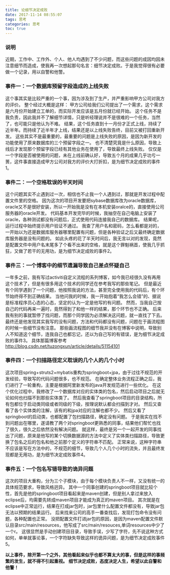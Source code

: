 ```yaml
---
title: 论细节决定成败
date: 2017-11-14 08:55:07
tags: 思考
categories: 思考
toc: true
---
```

### 说明
近期，工作中、工作外、个人、他人均遇到了不少问题，而这些问题的成因均因未注意细节而造成，使我再一次想起那句名言：细节决定成败。于是我觉得很有必要做一个记录，用以自警和他警。
<!--more-->
### 事件一：一个数据库预留字段造成的上线失败
这个事其实是比较严重的一个事，因为涉及到了生产，并严重影响甲方公司对我方的评价。
整个经过大概是这样：
甲方公司给我们公司提出了一个需求，这个需求是六月份开始建立工单的，而实际开发应该是五月份就已经开始。
这个任务不是我负责，因此我并不了解细节详情，只是听经理说并不是很难的一个任务，当然了，也可能只是他认为不难。
结果，这个任务直到十一月份才正式上线，持续了近半年。而持续了近半年才上线，结果还是以上线失败告终，目前又被打回重新开发。
这些其实不是最重要的，最重要的问题是上线失败的原因，是因为新开发的功能使用了原来数据库的三个预留字段之一。
也不清楚究竟是什么原因，导致上线后才发现那个预留字段已经有其他业务在使用了，导致最终上线失败。
仅仅是一个字段是否被使用的问题，未在上线前确认好，导致五个月的成果几乎功亏一篑，这件事直接造成甲方公司对我方的评价大打折扣，是为细节决定成败的事件1。

### 事件二：一个空格耽误的半天时间
这个问题其实不止遇到过一次，相信也不止我一个人遇到过，那就是开发过程中配置文件里的空格。
因为这次的项目开发要把sybase数据库改为oracle数据库，oracle又不是很好安装，所以一开始我是没有在本机安装oralce的，直接使用公司服务器的oracle开发。
代码基本开发完毕的时候，我抽空在自己电脑上安装了oracle，各种测试都没有问题后，正式使用代码连接我自己的数据库。
结果呢，运行过程中始终提示用户验证不通过。
我查了用户名和密码，怎么看都是对的，一开始以为还是数据库服务器哪里配置有问题，但是各种验证之后又最终确定数据库服务器是没有问题的。
如此头疼的花了半天时间后，我无言以对的发现，竟然是配置文件中用户名末尾多了个看不出来的空格，就是这个罪魁祸首，使我几乎抓狂，又做了若干的无用功，是为细节决定成败的事件2。

### 事件三：一个博客中的细节遗漏导致自己差点怀疑自己
一年多之前，我有写过activiti自定义流程的系列博客，如今我已经很久没有再用这个技术了，但是有很多用这个技术的同学还在参考我写的那些笔记。
但是最近有个同学遇到了一个问题，他按照我说的方法，甚至完全使用我的代码后，有个环节始终得不到正确结果。
当他问我的时候，我一开始抱着“我怎么会错”的、据说是标准程序员心态的心态，坚定的认为一定是他写的有问题。
然而，当我自己按自己的代码再来一遍时，竟然得到了和他一样的结果，那个环节也不正确。
后来我有别的事就暂停了找问题，而那个同学因为必须解决这问题，就一直找了下去。
最终还是他发现其实我写的没有问题，方法和代码都没有问题，问题在于画流程图的时候一些细节没有注意。
那些画流程图的细节我并没有在博客中说明，导致别人不知道这个细节，连我自己也都忘记，还以为自己写的有错误，是为细节决定成败的事件3。
具体那篇博客参考<http://blog.csdn.net/tuzongxun/article/details/51154101>

### 事件四：一个扫描路径定义耽误的几个人的几个小时
这次项目spring+struts2+mybatis重构为springboot+jpa，由于过往不规范的开发经验，导致写的代码问题很多，也不规范。
在确定整体业务流程正确之后，我们进行了一轮重构，主要是根据阿里新发布的java开发规范进行一些优化。
在这个优化过程中，我修改了一个数据库对应的实体类的包名，然后启动项目之后就无论如何也扫描不到那些实体类了。
然后我查看了springboot项目的目录结构，所有包都位于启动类同级或者同级的下级，按理说默认都会扫描到才对。
然后又查看了各个实体类的注解，该有的和jpa对应的注解也都不少。
然后又看了springboot的启动类，也都配置了包扫描路径，确定没有问题。
于是我实在找不到问题出在哪里，遂请教了两个对springboot更熟悉的同事，结果他们帮忙也找了很久，很久之后依然没有解决问题。
就这样，最终是另一个一起开发的同事找出了问题，原来是他写的某个切换数据源的方法中定义了实体类扫描路径，导致更换了包名之后的包名和他之前那个定义的字符串不匹配。
正常来说，这种字符串不应该是写在方法中的，不规范的细节，导致几个人几个小时的流失，并且最终发现都是无用功，是为细节决定成败事件4。

### 事件五：一个包名写错导致的诡异问题
这次的项目大重构，分为三个子模块，由于每个模块负责人不一样，又没有统一的具体规范要求，导致风格迥异。
其中一个同事创建的springboot项目就比较个性，首先是他的springboot项目看起来是maven创建，但是别人拿过来放入eclipse后，均需要先转成maven项目才能成为真正的maven项目。
其次就是在eclipse中正常运行，结果在打成jar包时，jar包里什么配置文件都没有，导致jar包无法以预期的结果运行。
后来找来公司的高手一番查找后，发现打包命令没有问题，各种配置也正常。
没把配置文件打进jar包的原因，是因为maven配置文件默认目录src/main/resources，他写成了src/main/resouces,单词resources中少了一个r。
这很显然是手动创建项目目录，导致手误，少写了字符，先不说这种方式如何，单单就事论事，一个字符缺失导致这样的诡异问题，是为细节决定成败事件5。

**以上事件，除开第一个之外，其他看起来似乎也都不算太大的事，但是这样的事频繁的发生，就不得不引起重视。**
**细节决定成败，态度决定人生，希望以此自警和他警！**

